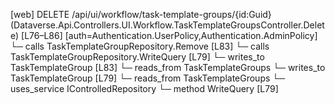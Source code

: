 [web] DELETE /api/ui/workflow/task-template-groups/{id:Guid}  (Dataverse.Api.Controllers.UI.Workflow.TaskTemplateGroupsController.Delete)  [L76–L86] [auth=Authentication.UserPolicy,Authentication.AdminPolicy]
  └─ calls TaskTemplateGroupRepository.Remove [L83]
  └─ calls TaskTemplateGroupRepository.WriteQuery [L79]
  └─ writes_to TaskTemplateGroup [L83]
    └─ reads_from TaskTemplateGroups
  └─ writes_to TaskTemplateGroup [L79]
    └─ reads_from TaskTemplateGroups
  └─ uses_service IControlledRepository<TaskTemplateGroup>
    └─ method WriteQuery [L79]

